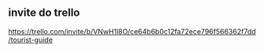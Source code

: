 ## invite do trello

https://trello.com/invite/b/VNwH1l8O/ce64b6b0c12fa72ece796f566362f7dd/tourist-guide
